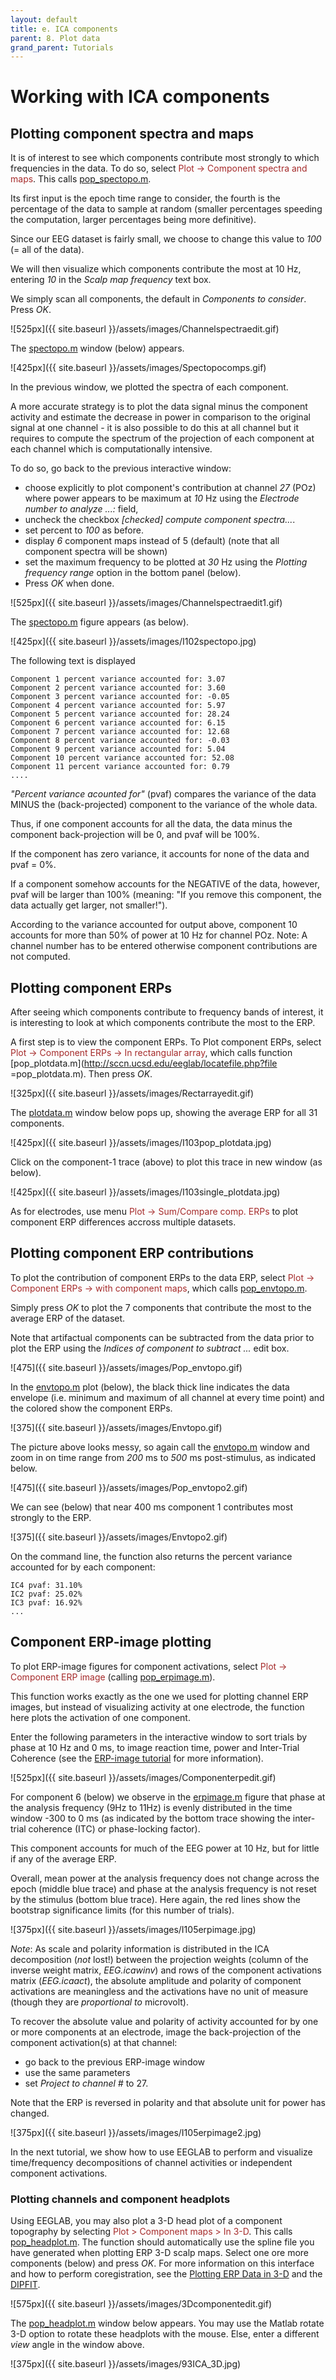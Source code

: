 ```yaml
---
layout: default
title: e. ICA components
parent: 8. Plot data
grand_parent: Tutorials
---
```

Working with ICA components
================================



Plotting component spectra and maps
-----------------------------------

It is of interest to see which components contribute most strongly to
which frequencies in the data. To do so, select <span style="color: brown">Plot → Component spectra and maps</span>. 
This calls [pop_spectopo.m](http://sccn.ucsd.edu/eeglab/locatefile.php?file=pop_spectopo.m). 

Its first input is the epoch time range to
consider, the fourth is the percentage of the data to sample at random
(smaller percentages speeding the computation, larger percentages being
more definitive). 

Since our EEG dataset is fairly small, we choose to
change this value to *100* (= all of the data). 

We will then visualize
which components contribute the most at 10 Hz, entering *10* in the
*Scalp map frequency* text box. 

We simply scan all components, the
default in *Components to consider*. Press *OK*.



![525px]({{ site.baseurl }}/assets/images/Channelspectraedit.gif)



The [spectopo.m](http://sccn.ucsd.edu/eeglab/locatefile.php?file=spectopo.m) window (below) appears.




![425px]({{ site.baseurl }}/assets/images/Spectopocomps.gif)



In the previous window, we plotted the spectra of each component.
 
A more
accurate strategy is to plot the data signal
minus the component activity and estimate the decrease in power in
comparison to the original signal at one channel - it is also possible to
do this at all channel but it requires to compute the spectrum of the
projection of each component at each channel which is computationally
intensive. 

To do so, go back to the previous interactive window:
 - choose explicitly to plot component's contribution at channel *27* (POz) where
power appears to be maximum at *10* Hz using the *Electrode number to
analyze ...:* field, 
- uncheck the checkbox *\[checked\] compute component
spectra...*. 
- set percent to *100* as before.
- display *6*
component maps instead of 5 (default) (note that all component spectra
will be shown) 
- set the maximum frequency to be plotted at
*30* Hz using the *Plotting frequency range* option in the bottom panel
(below). 
- Press *OK* when done.


![525px]({{ site.baseurl }}/assets/images/Channelspectraedit1.gif)



The [spectopo.m](http://sccn.ucsd.edu/eeglab/locatefile.php?file=spectopo.m) figure appears (as below).


![425px]({{ site.baseurl }}/assets/images/I102spectopo.jpg)




The following text is displayed

    Component 1 percent variance accounted for: 3.07
    Component 2 percent variance accounted for: 3.60
    Component 3 percent variance accounted for: -0.05
    Component 4 percent variance accounted for: 5.97
    Component 5 percent variance accounted for: 28.24
    Component 6 percent variance accounted for: 6.15
    Component 7 percent variance accounted for: 12.68
    Component 8 percent variance accounted for: -0.03
    Component 9 percent variance accounted for: 5.04
    Component 10 percent variance accounted for: 52.08
    Component 11 percent variance accounted for: 0.79
    ....


*"Percent variance acounted for"* (pvaf) compares the variance of the data
MINUS the (back-projected) component to the variance of the whole data.

Thus, if one component accounts for all the data, the data minus the
component back-projection will be 0, and pvaf will be 100%.
 
 If the
component has zero variance, it accounts for none of the data and pvaf =
0%. 

If a component somehow accounts for the NEGATIVE of the data,
however, pvaf will be larger than 100% (meaning: "If you remove this
component, the data actually get larger, not smaller!"). 

According to
the variance accounted for output above, component 10 accounts for more
than 50% of power at 10 Hz for channel POz. Note: A channel number has
to be entered otherwise component contributions are not computed.

Plotting component ERPs
-----------------------

After seeing which components contribute to frequency bands of interest,
it is interesting to look at which components contribute the most to the
ERP.
 
A first step is to view the component ERPs. To Plot component ERPs,
select <span style="color: brown">Plot → Component ERPs → In rectangular array</span>, which calls function [pop_plotdata.m](http://sccn.ucsd.edu/eeglab/locatefile.php?file
=pop_plotdata.m). Then
press *OK*.


![325px]({{ site.baseurl }}/assets/images/Rectarrayedit.gif)



The [plotdata.m](http://sccn.ucsd.edu/eeglab/locatefile.php?file=plotdata.m) window below pops up, showing the average ERP
for all 31 components.


![425px]({{ site.baseurl }}/assets/images/I103pop_plotdata.jpg)



Click on the component-1 trace (above) to plot this trace in new window
(as below).


![425px]({{ site.baseurl }}/assets/images/I103single_plotdata.jpg)



As for electrodes, use menu <span style="color: brown">Plot → Sum/Compare comp. ERPs</span> to plot component ERP differences accross multiple
datasets.

Plotting component ERP contributions
------------------------------------

To plot the contribution of component ERPs to the data ERP, select
<span style="color: brown">Plot → Component ERPs → with component maps</span>,
which calls [pop_envtopo.m](http://sccn.ucsd.edu/eeglab/locatefile.php?file=pop_envtopo.m). 

Simply press *OK* to plot the 7
components that contribute the most to the average ERP of the dataset.

Note that artifactual components can be subtracted from the data prior to
plot the ERP using the *Indices of component to subtract ...* edit
box.


![475]({{ site.baseurl }}/assets/images/Pop_envtopo.gif)




In the [envtopo.m](http://sccn.ucsd.edu/eeglab/locatefile.php?file=envtopo.m) plot (below), the black thick line
indicates the data envelope (i.e. minimum and maximum of all channel at
every time point) and the colored show the component ERPs.


![375]({{ site.baseurl }}/assets/images/Envtopo.gif)



The picture above looks messy, so again call the [envtopo.m](http://sccn.ucsd.edu/eeglab/locatefile.php?file=envtopo.m) 
window and zoom in on time range from *200* ms to *500* ms
post-stimulus, as indicated below.


![475]({{ site.baseurl }}/assets/images/Pop_envtopo2.gif)



We can see (below) that near 400 ms component 1 contributes most
strongly to the ERP.


![375]({{ site.baseurl }}/assets/images/Envtopo2.gif)




On the command line, the function also returns the percent variance
accounted for by each component:

    IC4 pvaf: 31.10%
    IC2 pvaf: 25.02%
    IC3 pvaf: 16.92%
    ...



Component ERP-image plotting
----------------------------

To plot ERP-image figures for component activations, select
<span style="color: brown">Plot → Component ERP image</span> 
(calling [pop_erpimage.m](http://sccn.ucsd.edu/eeglab/locatefile.php?file=pop_erpimage.m)). 

This function works exactly as the one we used
for plotting channel ERP images, but instead of visualizing activity at
one electrode, the function here plots the activation of one component.

Enter the following parameters in the interactive window to sort trials
by phase at 10 Hz and 0 ms, to image reaction time, power and
Inter-Trial Coherence (see the [ERP-image tutorial](/tutorials/single-subject/plotting-erp-images) for more
information).


![525px]({{ site.baseurl }}/assets/images/Componenterpedit.gif)




For component 6 (below) we observe in the [erpimage.m](http://sccn.ucsd.edu/eeglab/locatefile.php?file=erpimage.m) figure
that phase at the analysis frequency (9Hz to 11Hz) is evenly distributed
in the time window -300 to 0 ms (as indicated by the bottom trace
showing the inter-trial coherence (ITC) or phase-locking factor). 

This
component accounts for much of the EEG power at 10 Hz, but for little if
any of the average ERP.
 
 Overall, mean power at the analysis frequency
does not change across the epoch (middle blue trace) and phase at the
analysis frequency is not reset by the stimulus (bottom blue trace).
Here again, the red lines show the bootstrap significance limits (for
this number of trials).


![375px]({{ site.baseurl }}/assets/images/I105erpimage.jpg)



*Note*: As scale and polarity information is distributed in the ICA
decomposition (*not* lost!) between the projection weights (column of
the inverse weight matrix, *EEG.icawinv*) and rows of the component
activations matrix (*EEG.icaact*), the absolute amplitude and polarity
of component activations are meaningless and the activations have no
unit of measure (though they are *proportional to* microvolt). 

To recover the absolute value and polarity of activity accounted for by one
or more components at an electrode, image the back-projection of the
component activation(s) at that channel: 
 - go back to the previous
ERP-image window
- use the same parameters 
- set *Project to channel \#* to 27. 

Note that the ERP is reversed in polarity and that absolute
unit for power has changed.


![375px]({{ site.baseurl }}/assets/images/I105erpimage2.jpg)


In the next tutorial, we show how to use EEGLAB to perform and visualize
time/frequency decompositions of channel activities or independent
component activations.

### Plotting channels and component headplots

Using EEGLAB, you may also plot a 3-D head plot of a component
topography by selecting <font color=brown>Plot \> Component maps \> In
3-D</font>. This calls [pop_headplot.m](http://sccn.ucsd.edu/eeglab/locatefile.php?file=pop_headplot.m). The function should
automatically use the spline file you have generated when plotting ERP
3-D scalp maps. Select one ore more components (below) and press *OK*.
For more information on this interface and how to perform
coregistration, see the [Plotting ERP Data in
3-D](/Chapter_06:_Data_Averaging#Plotting_ERP_data_as_a_series_of_3-D_maps "wikilink")
and the [DIPFIT](/A5:_DIPFIT "wikilink").


![575px]({{ site.baseurl }}/assets/images/3Dcomponentedit.gif)


The [pop_headplot.m](http://sccn.ucsd.edu/eeglab/locatefile.php?file=pop_headplot.m) window below appears. You may use the
Matlab rotate 3-D option to rotate these headplots with the mouse. Else,
enter a different *view* angle in the window above.


![375px]({{ site.baseurl }}/assets/images/93ICA_3D.jpg)


